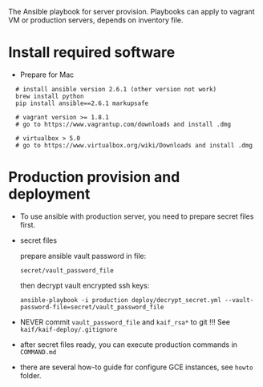 
The Ansible playbook for server provision. Playbooks can
apply to vagrant VM or production servers, depends on inventory file.

Install required software
==========================

* Prepare for Mac

```
  # install ansible version 2.6.1 (other version not work) 
  brew install python
  pip install ansible==2.6.1 markupsafe  

  # vagrant version >= 1.8.1
  # go to https://www.vagrantup.com/downloads and install .dmg

  # virtualbox > 5.0
  # go to https://www.virtualbox.org/wiki/Downloads and install .dmg
```


Production provision and deployment
===================================

* To use ansible with production server, you need to prepare secret files first.

* secret files
  
  prepare ansible vault password in file:
  
  ```
  secret/vault_password_file
  ```

  then decrypt vault encrypted ssh keys:

  ```
  ansible-playbook -i production deploy/decrypt_secret.yml --vault-password-file=secret/vault_password_file 
  ```
  
* NEVER commit `vault_password_file` and `kaif_rsa*` to git !!! See `kaif/kaif-deploy/.gitignore`

* after secret files ready, you can execute production commands in `COMMAND.md`

* there are several how-to guide for configure GCE instances, see `howto` folder.